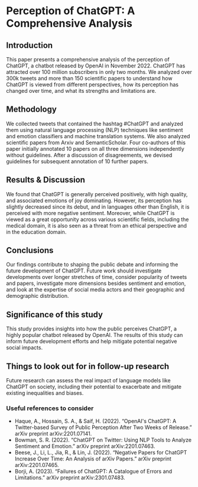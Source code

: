 
# **Perception of ChatGPT: A Comprehensive Analysis**

## **Introduction**
This paper presents a comprehensive analysis of the perception of ChatGPT, a chatbot released by OpenAI in November 2022. ChatGPT has attracted over 100 million subscribers in only two months. We analyzed over 300k tweets and more than 150 scientific papers to understand how ChatGPT is viewed from different perspectives, how its perception has changed over time, and what its strengths and limitations are.

## **Methodology**
We collected tweets that contained the hashtag #ChatGPT and analyzed them using natural language processing (NLP) techniques like sentiment and emotion classifiers and machine translation systems. We also analyzed scientific papers from Arxiv and SemanticScholar. Four co-authors of this paper initially annotated 10 papers on all three dimensions independently without guidelines. After a discussion of disagreements, we devised guidelines for subsequent annotation of 10 further papers.

## **Results & Discussion**
We found that ChatGPT is generally perceived positively, with high quality, and associated emotions of joy dominating. However, its perception has slightly decreased since its debut, and in languages other than English, it is perceived with more negative sentiment. Moreover, while ChatGPT is viewed as a great opportunity across various scientific fields, including the medical domain, it is also seen as a threat from an ethical perspective and in the education domain.

## **Conclusions**
Our findings contribute to shaping the public debate and informing the future development of ChatGPT. Future work should investigate developments over longer stretches of time, consider popularity of tweets and papers, investigate more dimensions besides sentiment and emotion, and look at the expertise of social media actors and their geographic and demographic distribution.

## **Significance of this study**
This study provides insights into how the public perceives ChatGPT, a highly popular chatbot released by OpenAI. The results of this study can inform future development efforts and help mitigate potential negative social impacts.

## **Things to look out for in follow-up research**
Future research can assess the real impact of language models like ChatGPT on society, including their potential to exacerbate and mitigate existing inequalities and biases.

### **Useful references to consider**
- Haque, A., Hossain, S. A., & Saif, H. (2022). “OpenAI's ChatGPT: A Twitter-based Survey of Public Perception After Two Weeks of Release.” arXiv preprint arXiv:2201.07141.
- Bowman, S. R. (2022). “ChatGPT on Twitter: Using NLP Tools to Analyze Sentiment and Emotion.” arXiv preprint arXiv:2201.07463.
- Beese, J., Li, L., Jia, R., & Lin, J. (2022). “Negative Papers for ChatGPT Increase Over Time: An Analysis of arXiv Papers.” arXiv preprint arXiv:2201.07465.
- Borji, A. (2023). “Failures of ChatGPT: A Catalogue of Errors and Limitations.” arXiv preprint arXiv:2301.07483.
